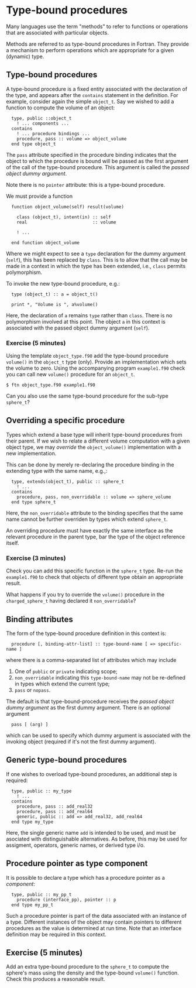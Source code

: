 # Type-bound procedures

Many languages use the term "methods" to refer to functions or
operations that are associated with particular objects.

Methods are referred to as type-bound procedures in Fortran. They
provide a mechanism to perform operations which are appropriate
for a given (dynamic) type.

## Type-bound procedures

A type-bound procedure is a fixed entity associated with the declaration
of the type, and appears after the `contains` statement in the definition.
For example, consider again the simple `object_t`. Say we wished to add
a function to compute the volume of an object:
```
  type, public ::object_t
    ! ... components ...
  contains
    ! ... procedure bindings ...
    procedure, pass :: volume => object_volume
  end type object_t
```
The `pass` attribute specified in the procedure binding
indicates that the object to which the procedure is bound will be
passed as the first argument of the call of the type-bound
procedure. This argument is called the _passed object dummy
argument_.

Note there is no `pointer` attribute: this is a type-bound procedure.

We must provide a function
```
  function object_volume(self) result(volume)

    class (object_t), intent(in) :: self
    real                         :: volume

    ! ...

  end function object_volume
```
Where we might expect to see a `type` declaration for
the dummy argument (`self`), this has been replaced by `class`.
This is to allow that the call may be made in a context in
which the type has been extended, i.e., `class` permits polymorphism.

To invoke the new type-bound procedure, e.g.:
```
  type (object_t) :: a = object_t()

  print *, "Volume is ", a%volume()
```
Here, the declaration of `a` remains `type` rather than `class`.
There is no polymorphism involved at this point. The object `a`
in this context is associated with the passed object dummy
argument (`self`).

### Exercise (5 minutes)

Using the template `object_type.f90` add the type-bound procedure `volume()`
in the `object_t` type (only). Provide an implementation which sets the
volume to zero. Using the accompanying program `example1.f90` check you
can call new `volume()` procedure for an `object_t`.
```
$ ftn object_type.f90 example1.f90
```
Can you also use the same type-bound procedure for the sub-type
`sphere_t`?

## Overriding a specific procedure

Types which extend a base type will inherit type-bound procedures from their
parent. If we wish to relate a different volume computation with a given
object type, we may _override_ the `object_volume()` implementation with a
new implementation.

This can be done by merely re-declaring the procedure binding in the extending
type with the same name, e.g.,:
```
  type, extends(object_t), public :: sphere_t
    ! ...
  contains
    procedure, pass, non_overridable :: volume => sphere_volume
  end type sphere_t
```
Here, the `non_overridable` attribute to the binding specifies that the same
name cannot be further overriden by types which extend `sphere_t`.

An overriding procedure must have exactly the same interface as the relevant
procedure in the parent type, bar the type of the object reference itself.

### Exercise (3 minutes)

Check you can add this specific function in the `sphere_t` type. Re-run the
`example1.f90` to check that objects of different type obtain an appropriate
result.

What happens if you try to override the `volume()` procedure in the
`charged_sphere_t` having declared it `non_overridable`?

## Binding attributes

The form of the type-bound procedure definition in this context is:
```
  procedure [, binding-attr-list] :: type-bound-name [ => specific-name ]
```
where there is a comma-separated list of attributes which may include
1. One of `public` or `private` indicating scope;
2. `non_overridable` indicating this `type-bound-name` may not be
   re-defined in types which extend the current type;
3. `pass` or `nopass`.

The default is that type-bound-procedure receives the _passed object dummy
argument_ as the first dummy argument. There is an optional argument
```
  pass [ (arg) ]
```
which can be used to specify which dummy argument is associated with the
invoking object (required if it's not the first dummy argument).

## Generic type-bound procedures

If one wishes to overload type-bound procedures, an additional step is
required:
```
  type, public :: my_type
    ! ...
  contains
    procedure, pass :: add_real32
    procedure, pass :: add_real64
    generic, public :: add => add_real32, add_real64
  end type my_type
```
Here, the single generic name `add` is intended to be used, and must
be asociated with distinguishable alternatives.
As before, this may be used for assigment, operators, generic names, or
derived type i/o.

## Procedure pointer as type component

It is possible to declare a type which has a procedure pointer as a
_component_:
```
  type, public :: my_pp_t
    procedure (interface_pp), pointer :: p
  end type my_pp_t
```
Such a procedure pointer is part of the data associated with an instance
of a type. Different instances of the object may contain pointers to
different procedures as the value is determined at run time. Note that
an interface definition may be required in this context.

## Exercise (5 minutes)

Add an extra type-bound procedure to the `sphere_t` to compute the sphere's
mass using the density and the type-bound `volume()` function. Check this
produces a reasonable result.
